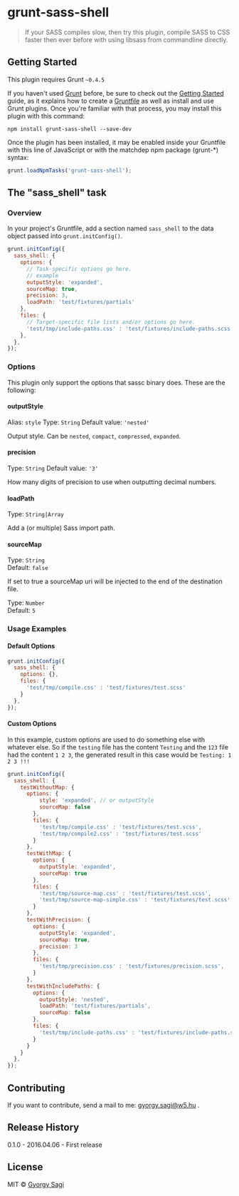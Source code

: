 # grunt-sass-shell

> If your SASS compiles slow, then try this plugin, compile SASS to CSS faster then ever before with using libsass from commandline directly.

## Getting Started
This plugin requires Grunt `~0.4.5`

If you haven't used [Grunt](http://gruntjs.com/) before, be sure to check out the [Getting Started](http://gruntjs.com/getting-started) guide, as it explains how to create a [Gruntfile](http://gruntjs.com/sample-gruntfile) as well as install and use Grunt plugins. Once you're familiar with that process, you may install this plugin with this command:

```shell
npm install grunt-sass-shell --save-dev
```

Once the plugin has been installed, it may be enabled inside your Gruntfile with this line of JavaScript or with the matchdep npm package (grunt-*) syntax:

```js
grunt.loadNpmTasks('grunt-sass-shell');
```

## The "sass_shell" task

### Overview
In your project's Gruntfile, add a section named `sass_shell` to the data object passed into `grunt.initConfig()`.

```js
grunt.initConfig({
  sass_shell: {
    options: {
      // Task-specific options go here.
      // example
      outputStyle: 'expanded',
      sourceMap: true,
      precision: 3,
      loadPath: 'test/fixtures/partials'
    },
    files: {
      // Target-specific file lists and/or options go here.
      'test/tmp/include-paths.css' : 'test/fixtures/include-paths.scss'
    },
  },
});
```

### Options
This plugin only support the options that sassc binary does. These are the following:

#### outputStyle
Alias: `style`
Type: `String`
Default value: `'nested'`

Output style. Can be `nested`, `compact`, `compressed`, `expanded`.

#### precision
Type: `String`
Default value: `'3'`

How many digits of precision to use when outputting decimal numbers.

#### loadPath
Type: `String|Array`

Add a (or multiple) Sass import path.

#### sourceMap
Type: `String`  
Default: `false`

If set to true a sourceMap uri will be injected to the end of the destination file.

Type: `Number`  
Default: `5`

### Usage Examples

#### Default Options

```js
grunt.initConfig({
  sass_shell: {
	options: {},
    files: {
	  'test/tmp/compile.css' : 'test/fixtures/test.scss'
	}
  },
});
```

#### Custom Options
In this example, custom options are used to do something else with whatever else. So if the `testing` file has the content `Testing` and the `123` file had the content `1 2 3`, the generated result in this case would be `Testing: 1 2 3 !!!`

```js
grunt.initConfig({
  sass_shell: {
    testWithoutMap: {
      options: {
          style: 'expanded', // or outputStyle
          sourceMap: false
        },
        files: {
          'test/tmp/compile.css' : 'test/fixtures/test.scss',
          'test/tmp/compile2.css' : 'test/fixtures/test.scss'
        }
      },
      testWithMap: {
        options: {
          outputStyle: 'expanded',
          sourceMap: true
        },
        files: {
          'test/tmp/source-map.css' : 'test/fixtures/test.scss',
          'test/tmp/source-map-simple.css' : 'test/fixtures/test.scss'
        }
      },
      testWithPrecision: {
        options: {
          outputStyle: 'expanded',
          sourceMap: true,
          precision: 3
        },
        files: {
          'test/tmp/precision.css' : 'test/fixtures/precision.scss',
        }
      },
      testWithIncludePaths: {
        options: {
          outputStyle: 'nested',
          loadPath: 'test/fixtures/partials',
          sourceMap: false
        },
        files: {
          'test/tmp/include-paths.css' : 'test/fixtures/include-paths.scss'
        }
      }
    }
  },
});
```

## Contributing
If you want to contribute, send a mail to me: gyorgy.sagi@w5.hu .

## Release History
0.1.0 - 2016.04.06 - First release

## License

MIT © [Gyorgy Sagi](http://w5labs.com)

